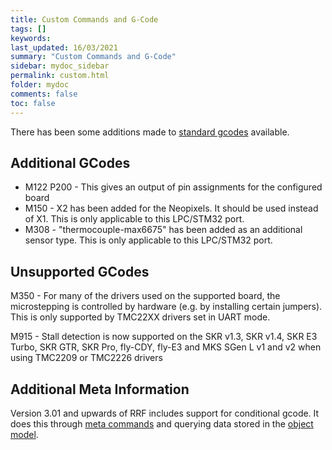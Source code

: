```yaml
---
title: Custom Commands and G-Code
tags: []
keywords: 
last_updated: 16/03/2021
summary: "Custom Commands and G-Code"
sidebar: mydoc_sidebar
permalink: custom.html
folder: mydoc
comments: false
toc: false
---
```


There has been some additions made to [standard gcodes](https://duet3d.dozuki.com/Wiki/Gcode) available.

## Additional GCodes
- M122 P200 - This gives an output of pin assignments for the configured board
- M150 - X2 has been added for the Neopixels. It should be used instead of X1. This is only applicable to this LPC/STM32 port.
- M308 - "thermocouple-max6675" has been added as an additional sensor type. This is only applicable to this LPC/STM32 port.

## Unsupported GCodes

M350 - For many of the drivers used on the supported board, the microstepping is controlled by hardware (e.g. by installing certain jumpers). This is only supported by TMC22XX drivers set in UART mode.

M915 - Stall detection is now supported on the SKR v1.3, SKR v1.4, SKR E3 Turbo, SKR GTR, SKR Pro, fly-CDY, fly-E3 and MKS SGen L v1 and v2 when using TMC2209 or TMC2226 drivers

## Additional Meta Information
Version 3.01 and upwards of RRF includes support for conditional gcode. It does this through [meta commands](https://duet3d.dozuki.com/Wiki/GCode_Meta_Commands) and querying data stored in the [object model](https://duet3d.dozuki.com/Wiki/Object_Model_of_RepRapFirmware).
